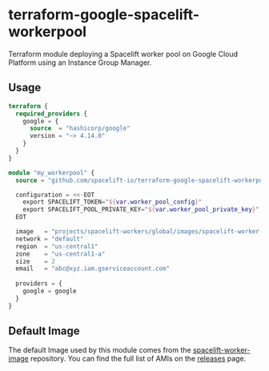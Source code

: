 # terraform-google-spacelift-workerpool

Terraform module deploying a Spacelift worker pool on Google Cloud Platform using an Instance Group Manager.

## Usage

```terraform
terraform {
  required_providers {
    google = {
      source  = "hashicorp/google"
      version = "~> 4.14.0"
    }
  }
}

module "my_workerpool" {
  source = "github.com/spacelift-io/terraform-google-spacelift-workerpool?ref=v1.5.1"

  configuration = <<-EOT
    export SPACELIFT_TOKEN="${var.worker_pool_config}"
    export SPACELIFT_POOL_PRIVATE_KEY="${var.worker_pool_private_key}"
  EOT

  image   = "projects/spacelift-workers/global/images/spacelift-worker-us-1634112379-tmoys2fp"
  network = "default"
  region  = "us-central1"
  zone    = "us-central1-a"
  size    = 2
  email   = "abc@xyz.iam.gserviceaccount.com"
  
  providers = {
    google = google
  }
}
```

## Default Image

The default Image used by this module comes from the [spacelift-worker-image](https://github.com/spacelift-io/spacelift-worker-image)
repository. You can find the full list of AMIs on the [releases](https://github.com/spacelift-io/spacelift-worker-image/releases)
page.
